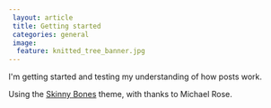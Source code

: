 ```yaml
---		
 layout: article
 title: Getting started
 categories: general 
 image:
  feature: knitted_tree_banner.jpg
---		
```


I'm getting started and testing my understanding of how posts work. 

Using the [Skinny Bones](https://github.com/mmistakes/skinny-bones-jekyll) theme, with thanks to Michael Rose.
